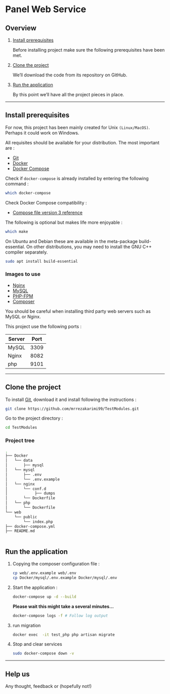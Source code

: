 
# Panel Web Service

## Overview

1. [Install prerequisites](#install-prerequisites)

   Before installing project make sure the following prerequisites have been met.

2. [Clone the project](#clone-the-project)

   We’ll download the code from its repository on GitHub.

5. [Run the application](#run-the-application)

   By this point we’ll have all the project pieces in place.
___

## Install prerequisites

For now, this project has been mainly created for Unix `(Linux/MacOS)`. Perhaps it could work on Windows.

All requisites should be available for your distribution. The most important are :

* [Git](https://www.digitalocean.com/community/tutorials/how-to-install-git-on-ubuntu-20-04)
* [Docker](https://www.digitalocean.com/community/tutorials/how-to-install-and-use-docker-on-ubuntu-18-04)
* [Docker Compose](https://www.digitalocean.com/community/tutorials/how-to-install-and-use-docker-compose-on-ubuntu-20-04)

Check if `docker-compose` is already installed by entering the following command :

```sh
which docker-compose
```

Check Docker Compose compatibility :

* [Compose file version 3 reference](https://docs.docker.com/compose/compose-file/)

The following is optional but makes life more enjoyable :

```sh
which make
```

On Ubuntu and Debian these are available in the meta-package build-essential. On other distributions, you may need to install the GNU C++ compiler separately.

```sh
sudo apt install build-essential
```

### Images to use

* [Nginx](https://hub.docker.com/_/nginx/)
* [MySQL](https://hub.docker.com/_/mysql/)
* [PHP-FPM](https://hub.docker.com/r/nanoninja/php-fpm/)
* [Composer](https://hub.docker.com/_/composer/)

You should be careful when installing third party web servers such as MySQL or Nginx.

This project use the following ports :

| Server     | Port |
|------------|------|
| MySQL      | 3309 |
| Nginx      | 8082 |
| php        | 9101 |


___

## Clone the project

To install [Git](https://github.com/mrrezakarimi99/TestModules.git), download it and install following the instructions :

```sh
git clone https://github.com/mrrezakarimi99/TestModules.git
```

Go to the project directory :

```sh
cd TestModules
```

### Project tree

```sh
.
├── Docker
│   └── data
│       ├── mysql
│   └── mysql
│       ├── .env
│       └── .env.example
│   └── nginx
│       └── conf.d
│            ├── dumps
│       └── Dockerfile
│   └── php
│       └── Dockerfile
└── web
    └── public
        └── index.php
├── docker-compose.yml
├── README.md
        
```

## Run the application

1. Copying the composer configuration file :

    ```sh
    cp web/.env.example web/.env
    cp Docker/mysql/.env.example Docker/mysql/.env
    ```

2. Start the application :

    ```sh
    docker-compose up -d --build
    ```

   **Please wait this might take a several minutes...**

    ```sh
    docker-compose logs -f # Follow log output
    ```
3. run migration

    ```sh
    docker exec  -it test_php php artisan migrate
    ```
4. Stop and clear services

    ```sh
    sudo docker-compose down -v
    ```

___

## Help us

Any thought, feedback or (hopefully not!)

